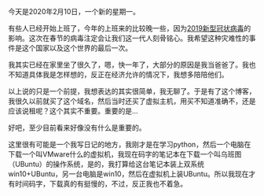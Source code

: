 今天是2020年2月10日，一个新的星期一。

有些人已经开始上班了，今年的上班来的比较晚一些，因为[2019新型冠状病毒](https://baike.baidu.com/item/2019%E6%96%B0%E5%9E%8B%E5%86%A0%E7%8A%B6%E7%97%85%E6%AF%92/24267858?fr=aladdin)的影响。这次在春节的病毒注定会让我们这一代人刻骨铭心。我希望这种灾难性的事件是这个国家以及这个世界的最后一次。

我其实已经在家里坐了很久了，嗯，快一年了，大部分的原因是我当爸爸了。我也不知道具体我是怎样想的，反正在经济允许的情况下，我想多陪陪他们。

以上说的只是一个前提，我想表达的其实很简单，我无聊了。于是有了这个博客，我很久以前就买了这个域名，然后当时还买了虚拟主机，用买不知道准确不，还是应该说租呢？这个其实不重要。重要的是...

好吧，至少目前看来好像没有什么是重要的。

这里很有可能是一个我写日记的地方，我刚才是在学习python，然后一个电脑在下载一个叫VMware什么的虚拟机，我现在码字的笔记本在下载一个叫乌班图（UBuntu）的操作系统，是的，我打算给这台笔记本装上双系统win10+UBuntu，另一台电脑是win10，然后在虚拟机上装UBuntu。所以我现在才有时间码字，下载真的有挺慢的，不过，反正我也不着急。
